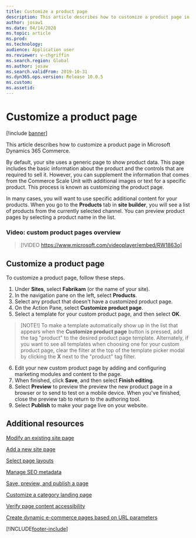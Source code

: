 ```yaml
---
title: Customize a product page
description: This article describes how to customize a product page in Microsoft Dynamics 365 Commerce.
author: josaw1
ms.date: 04/14/2020
ms.topic: article
ms.prod: 
ms.technology: 
audience: Application user
ms.reviewer: v-chgriffin
ms.search.region: Global
ms.author: josaw
ms.search.validFrom: 2019-10-31
ms.dyn365.ops.version: Release 10.0.5
ms.custom: 
ms.assetid: 
---
```


# Customize a product page

[!include [banner](includes/banner.md)]

This article describes how to customize a product page in Microsoft Dynamics 365 Commerce.

By default, your site uses a generic page to show product data. This page includes the basic information about the product and the controls that are required to sell it. However, you can supplement the information that comes from the Commerce Scale Unit with additional images or text for a specific product. This process is known as customizing the product page.

In many cases, you will want to use specific additional content for your products. When you go to the **Products** tab in **site builder**, you will see a list of products from the currently selected channel. You can preview product pages by selecting a product name in the list.

### Video: custom product pages overview
> [!VIDEO https://www.microsoft.com/videoplayer/embed/RW1863o]

## Customize a product page

To customize a product page, follow these steps.

1. Under **Sites**, select **Fabrikam** (or the name of your site).
1. In the navigation pane on the left, select **Products**.
1. Select any product that doesn't have a customized product page.
1. On the Action Pane, select **Customize product page**.
1. Select a template for your custom product page, and then select **OK**.
>[NOTE!]
>To make a template automatically show up in the list that appears when the **Customize product page** button is pressed, add the tag "product" to the desired product page template.  Alternately, if you want to see all templates when choosing one for your custom product page, clear the filter at the top of the template picker modal by clicking the **X** next to the "product" tag filter.

6. Edit your new custom product page by adding and configuring marketing modules and content to the page.
1. When finished, click **Save**, and then select **Finish editing**.
1. Select **Preview** to preview the preview the new product page in a browser or to send to test on a mobile device. When you've finished, close the preview tab to return to the authoring tool.
1. Select **Publish** to make your page live on your website.

## Additional resources

[Modify an existing site page](modify-existing-page.md)

[Add a new site page](add-new-page.md)

[Select page layouts](select-page-layouts.md)

[Manage SEO metadata](manage-seo-metadata.md)

[Save, preview, and publish a page](save-preview-publish-page.md)

[Customize a category landing page](enrich-category-page.md)

[Verify page content accessibility](verify-accessibility.md)

[Create dynamic e-commerce pages based on URL parameters](create-dynamic-pages.md)


[!INCLUDE[footer-include](../includes/footer-banner.md)]
